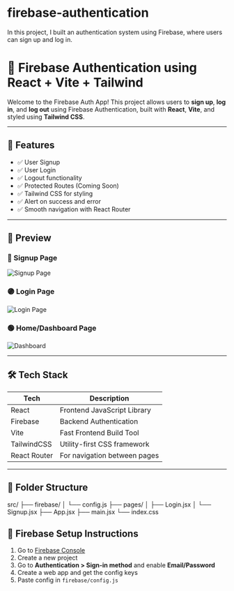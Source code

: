 # firebase-authentication
In this project, I built an authentication system using Firebase, where users can sign up and log in.

# 🔐 Firebase Authentication using React + Vite + Tailwind

Welcome to the Firebase Auth App! This project allows users to **sign up**, **log in**, and **log out** using Firebase Authentication, built with **React**, **Vite**, and styled using **Tailwind CSS**.

---

## 🚀 Features

- ✅ User Signup
- ✅ User Login
- ✅ Logout functionality
- ✅ Protected Routes (Coming Soon)
- ✅ Tailwind CSS for styling
- ✅ Alert on success and error
- ✅ Smooth navigation with React Router

---

## 📸 Preview

### 🔵 Signup Page

![Signup Page](../images/Signup.png)

### 🟣 Login Page

![Login Page](../images/Login.png)

### 🟢 Home/Dashboard Page

![Dashboard](../images/Logout.png)

---

## 🛠️ Tech Stack

| Tech       | Description                       |
|------------|-----------------------------------|
| React      | Frontend JavaScript Library       |
| Firebase   | Backend Authentication            |
| Vite       | Fast Frontend Build Tool          |
| TailwindCSS| Utility-first CSS framework       |
| React Router | For navigation between pages    |

---

## 📁 Folder Structure

src/
├── firebase/
│ └── config.js
├── pages/
│ ├── Login.jsx
│ └── Signup.jsx
├── App.jsx
├── main.jsx
└── index.css
## 🧩 Firebase Setup Instructions

1. Go to [Firebase Console](https://console.firebase.google.com)
2. Create a new project
3. Go to **Authentication > Sign-in method** and enable **Email/Password**
4. Create a web app and get the config keys
5. Paste config in `firebase/config.js`
